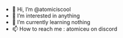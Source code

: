 - 👋 Hi, I’m @atomiciscool
- 👀 I’m interested in anything
- 🌱 I’m currently learning nothing
- 📫 How to reach me : atomiceu on discord

<!---
atomiciscool/atomiciscool is a ✨ special ✨ repository because its `README.md` (this file) appears on your GitHub profile.
You can click the Preview link to take a look at your changes.
--->
